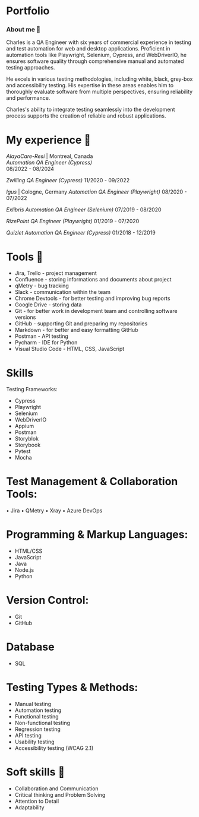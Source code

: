 # Portfolio
### About me 👋
Charles is a QA Engineer with six years of commercial experience in testing and test automation for web and desktop applications. Proficient in automation tools like Playwright, Selenium, Cypress, and WebDriverIO, he ensures software quality through comprehensive manual and automated testing approaches.

He excels in various testing methodologies, including white, black, grey-box and accessibility testing. His expertise in these areas enables him to thoroughly evaluate software from multiple perspectives, ensuring reliability and performance.

Charles's ability to integrate testing seamlessly into the development process supports the creation of reliable and robust applications.

# My experience 🏢  
*AlayaCare-Resi* | Montreal, Canada  
*Automation QA Engineer (Cypress)*  
08/2022 - 08/2024

*Zwilling*
*QA Engineer (Cypress)*
11/2020 - 09/2022

*Igus* | Cologne, Germany
*Automation QA Engineer (Playwright)*
08/2020 - 07/2022

*Exlibris*
*Automation QA Engineer (Selenium)*
07/2019 - 08/2020

*RizePoint*
*QA Engineer (Playwright)*
01/2019 - 07/2020

*Quizlet*
*Automation QA Engineer (Cypress)*
01/2018 - 12/2019

# Tools 🔧
- Jira, Trello - project management
- Confluence - storing informations and documents about project
- qMetry - bug tracking
- Slack - communication within the team
- Chrome Devtools - for better testing and improving bug reports
- Google Drive - storing data
- Git - for better work in development team and controlling software versions
- GitHub - supporting Git and preparing my repositories
- Markdown - for better and easy formatting GitHub
- Postman - API testing
- Pycharm - IDE for Python
- Visual Studio Code - HTML, CSS, JavaScript

# Skills 
Testing Frameworks:
- Cypress
- Playwright
- Selenium
- WebDriverIO
- Appium
- Postman
- Storyblok
- Storybook
- Pytest
- Mocha

# Test Management & Collaboration Tools:
•	Jira
•	QMetry
•	Xray
•	Azure DevOps

# Programming & Markup Languages:
- HTML/CSS
- JavaScript
- Java
- Node.js
- Python

# Version Control:
- Git
- GitHub

# Database
- SQL

# Testing Types & Methods:
- Manual testing
- Automation testing
- Functional testing
- Non-functional testing
- Regression testing
- API testing
- Usability testing
- Accessibility testing (WCAG 2.1)

# Soft skills 📁
- Collaboration and Communication
- Critical thinking and Problem Solving
- Attention to Detail
- Adaptability


